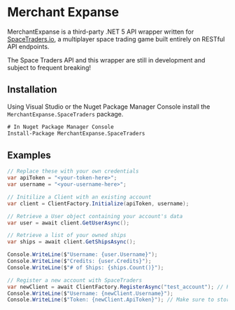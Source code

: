 # Merchant Expanse

MerchantExpanse is a third-party .NET 5 API wrapper written for [SpaceTraders.io](https://spacetraders.io), a multiplayer space trading game built entirely on RESTful API endpoints.

The Space Traders API and this wrapper are still in development and subject to frequent breaking!

## Installation

Using Visual Studio or the Nuget Package Manager Console install the `MerchantExpanse.SpaceTraders` package.

```ps
# In Nuget Package Manager Console
Install-Package MerchantExpanse.SpaceTraders
```

## Examples
```C#
// Replace these with your own credentials
var apiToken = "<your-token-here>";
var username = "<your-username-here>";

// Initilize a Client with an existing account
var client = ClientFactory.Initialize(apiToken, username); 

// Retrieve a User object containing your account's data
var user = await client.GetUserAsync();

// Retrieve a list of your owned ships
var ships = await client.GetShipsAsync();

Console.WriteLine($"Username: {user.Username}");
Console.WriteLine($"Credits: {user.Credits}");
Console.WriteLine($"# of Ships: {ships.Count()}");
```
```C#
// Register a new account with SpaceTraders
var newClient = await ClientFactory.RegisterAsync("test_account"); // Pick a unique name!
Console.WriteLine($"Username: {newClient.Username}");
Console.WriteLine($"Token: {newClient.ApiToken}"); // Make sure to store this token somewhere safe!
```